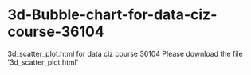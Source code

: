 # 3d-Bubble-chart-for-data-ciz-course-36104
3d_scatter_plot.html for data ciz course 36104
Please download the file '3d_scatter_plot.html'
